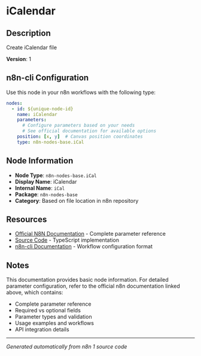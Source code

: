# iCalendar

## Description

Create iCalendar file

**Version**: 1

## n8n-cli Configuration

Use this node in your n8n workflows with the following type:

```yaml
nodes:
  - id: ${unique-node-id}
    name: iCalendar
    parameters:
      # Configure parameters based on your needs
      # See official documentation for available options
    position: [x, y]  # Canvas position coordinates
    type: n8n-nodes-base.iCal
```

## Node Information

- **Node Type**: `n8n-nodes-base.iCal`
- **Display Name**: iCalendar
- **Internal Name**: `iCal`
- **Package**: `n8n-nodes-base`
- **Category**: Based on file location in n8n repository

## Resources

- [Official N8N Documentation](https://docs.n8n.io/integrations/builtin/app-nodes/n8n-nodes-base.ical/) - Complete parameter reference
- [Source Code](https://github.com/n8n-io/n8n/blob/master/packages/nodes-base/nodes/ICalendar/ICalendar.node.ts) - TypeScript implementation
- [n8n-cli Documentation](https://github.com/edenreich/n8n-cli) - Workflow configuration format

## Notes

This documentation provides basic node information. For detailed parameter configuration, 
refer to the official n8n documentation linked above, which contains:

- Complete parameter reference
- Required vs optional fields
- Parameter types and validation
- Usage examples and workflows
- API integration details

---
*Generated automatically from n8n 1 source code*
